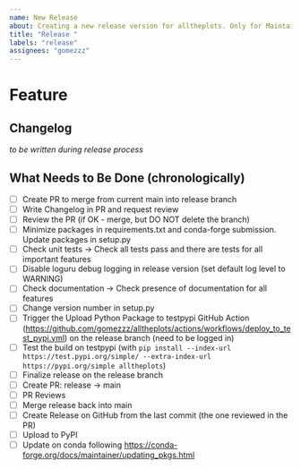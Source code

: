 ```yaml
---
name: New Release
about: Creating a new release version for alltheplots. Only for Maintainers.
title: "Release "
labels: "release"
assignees: "gomezzz"
---
```


# Feature

## Changelog

_to be written during release process_

## What Needs to Be Done (chronologically)

- [ ] Create PR to merge from current main into release branch
- [ ] Write Changelog in PR and request review
- [ ] Review the PR (if OK - merge, but DO NOT delete the branch)
- [ ] Minimize packages in requirements.txt and conda-forge submission. Update packages in setup.py
- [ ] Check unit tests -> Check all tests pass and there are tests for all important features
- [ ] Disable loguru debug logging in release version (set default log level to WARNING)
- [ ] Check documentation -> Check presence of documentation for all features
- [ ] Change version number in setup.py
- [ ] Trigger the Upload Python Package to testpypi GitHub Action (https://github.com/gomezzz/alltheplots/actions/workflows/deploy_to_test_pypi.yml) on the release branch (need to be logged in)
- [ ] Test the build on testpypi (with `pip install --index-url https://test.pypi.org/simple/ --extra-index-url https://pypi.org/simple alltheplots`)
- [ ] Finalize release on the release branch
- [ ] Create PR: release → main
- [ ] PR Reviews
- [ ] Merge release back into main
- [ ] Create Release on GitHub from the last commit (the one reviewed in the PR)
- [ ] Upload to PyPI
- [ ] Update on conda following https://conda-forge.org/docs/maintainer/updating_pkgs.html